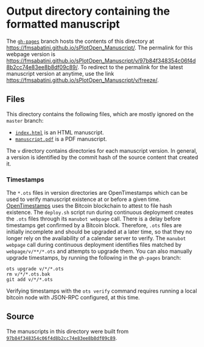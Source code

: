 # Output directory containing the formatted manuscript

The [`gh-pages`](https://github.com/fmsabatini/sPlotOpen_Manuscript/tree/gh-pages) branch hosts the contents of this directory at <https://fmsabatini.github.io/sPlotOpen_Manuscript/>.
The permalink for this webpage version is <https://fmsabatini.github.io/sPlotOpen_Manuscript/v/97b84f348354c06f4d8b2cc74e83ee8b8df09c89/>.
To redirect to the permalink for the latest manuscript version at anytime, use the link <https://fmsabatini.github.io/sPlotOpen_Manuscript/v/freeze/>.

## Files

This directory contains the following files, which are mostly ignored on the `master` branch:

+ [`index.html`](index.html) is an HTML manuscript.
+ [`manuscript.pdf`](manuscript.pdf) is a PDF manuscript.

The `v` directory contains directories for each manuscript version.
In general, a version is identified by the commit hash of the source content that created it.

### Timestamps

The `*.ots` files in version directories are OpenTimestamps which can be used to verify manuscript existence at or before a given time.
[OpenTimestamps](https://opentimestamps.org/) uses the Bitcoin blockchain to attest to file hash existence.
The `deploy.sh` script run during continuous deployment creates the `.ots` files through its `manubot webpage` call.
There is a delay before timestamps get confirmed by a Bitcoin block.
Therefore, `.ots` files are initially incomplete and should be upgraded at a later time, so that they no longer rely on the availability of a calendar server to verify.
The `manubot webpage` call during continuous deployment identifies files matched by `webpage/v/**/*.ots` and attempts to upgrade them.
You can also manually upgrade timestamps, by running the following in the `gh-pages` branch:

```shell
ots upgrade v/*/*.ots
rm v/*/*.ots.bak
git add v/*/*.ots
```

Verifying timestamps with the `ots verify` command requires running a local bitcoin node with JSON-RPC configured, at this time.

## Source

The manuscripts in this directory were built from
[`97b84f348354c06f4d8b2cc74e83ee8b8df09c89`](https://github.com/fmsabatini/sPlotOpen_Manuscript/commit/97b84f348354c06f4d8b2cc74e83ee8b8df09c89).
